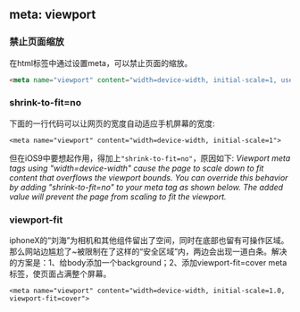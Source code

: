 ## meta: viewport

### 禁止页面缩放

在html标签中通过设置meta，可以禁止页面的缩放。

```html
<meta name="viewport" content="width=device-width, initial-scale=1, user-scalable=0">
```



### shrink-to-fit=no

下面的一行代码可以让网页的宽度自动适应手机屏幕的宽度:

```
<meta name="viewport" content="width=device-width, initial-scale=1">
```

 但在iOS9中要想起作用，得加上`"shrink-to-fit=no"`，原因如下:
 *Viewport meta tags using "width=device-width" cause the page to scale down to fit content that overflows the viewport bounds. You can override this behavior by adding "shrink-to-fit=no" to your meta tag as shown below. The added value will prevent the page from scaling to fit the viewport.*



### viewport-fit

iphoneX的“刘海”为相机和其他组件留出了空间，同时在底部也留有可操作区域。那么网站边尴尬了~被限制在了这样的“安全区域”内，两边会出现一道白条。解决的方案是：1、给body添加一个background；2、添加viewport-fit=cover meta标签，使页面占满整个屏幕。

```
<meta name="viewport" content="width=device-width, initial-scale=1.0, viewport-fit=cover">
```





